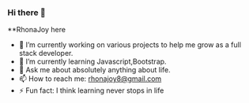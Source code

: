 ### Hi there 👋
**RhonaJoy here
- 🔭 I’m currently working on various projects to help me grow as a full stack developer.
- 🌱 I’m currently learning Javascript,Bootstrap.
- 💬 Ask me about absolutely anything about life.
- 📫 How to reach me: rhonajoy8@gmail.com
- ⚡ Fun fact: I think learning never stops in life

